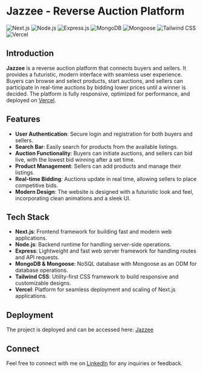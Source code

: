 # Jazzee - Reverse Auction Platform

![Next.js](https://img.shields.io/badge/Next.js-000000?style=for-the-badge&logo=nextdotjs&logoColor=white)
![Node.js](https://img.shields.io/badge/Node.js-339933?style=for-the-badge&logo=nodedotjs&logoColor=white)
![Express.js](https://img.shields.io/badge/Express.js-000000?style=for-the-badge&logo=express&logoColor=white)
![MongoDB](https://img.shields.io/badge/MongoDB-47A248?style=for-the-badge&logo=mongodb&logoColor=white)
![Mongoose](https://img.shields.io/badge/Mongoose-880000?style=for-the-badge)
![Tailwind CSS](https://img.shields.io/badge/Tailwind%20CSS-38B2AC?style=for-the-badge&logo=tailwind-css&logoColor=white)
![Vercel](https://img.shields.io/badge/Vercel-000000?style=for-the-badge&logo=vercel&logoColor=white)

## Introduction

**Jazzee** is a reverse auction platform that connects buyers and sellers. It provides a futuristic, modern interface with seamless user experience. Buyers can browse and select products, start auctions, and sellers can participate in real-time auctions by bidding lower prices until a winner is decided. The platform is fully responsive, optimized for performance, and deployed on [Vercel](https://reverseauction.vercel.app/).

## Features

- **User Authentication**: Secure login and registration for both buyers and sellers.
- **Search Bar**: Easily search for products from the available listings.
- **Auction Functionality**: Buyers can initiate auctions, and sellers can bid live, with the lowest bid winning after a set time.
- **Product Management**: Sellers can add products and manage their listings.
- **Real-time Bidding**: Auctions update in real time, allowing sellers to place competitive bids.
- **Modern Design**: The website is designed with a futuristic look and feel, incorporating clean animations and a sleek UI.

## Tech Stack

- **Next.js**: Frontend framework for building fast and modern web applications.
- **Node.js**: Backend runtime for handling server-side operations.
- **Express**: Lightweight and fast web server framework for handling routes and API requests.
- **MongoDB & Mongoose**: NoSQL database with Mongoose as an ODM for database operations.
- **Tailwind CSS**: Utility-first CSS framework to build responsive and customizable designs.
- **Vercel**: Platform for seamless deployment and scaling of Next.js applications.

## Deployment

The project is deployed and can be accessed here: [Jazzee](https://reverseauction.vercel.app/)

## Connect

Feel free to connect with me on [LinkedIn](https://www.linkedin.com/in/hadityakumar/) for any inquiries or feedback.
